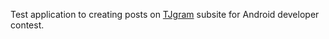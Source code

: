 Test application to creating posts on [TJgram](https://tjournal.ru/tjgram) subsite for Android developer contest.
